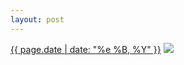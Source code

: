 ```yaml
---
layout: post
---
```


<p>
  <time><a href="/468">{{ page.date | date: "%e %B, %Y" }}</a></time>
  <a href="/468"><img src="{{ site.assets_url }}/468-640.jpg" srcset="{{ site.assets_url }}/468-1280.jpg 1280w, {{ site.assets_url }}/468-960.jpg 960w, {{ site.assets_url }}/468-640.jpg 640w, {{ site.assets_url }}/468-320.jpg 320w" sizes="(min-width: 700px) 50vw, calc(100vw - 2rem)" /></a>
</p>
